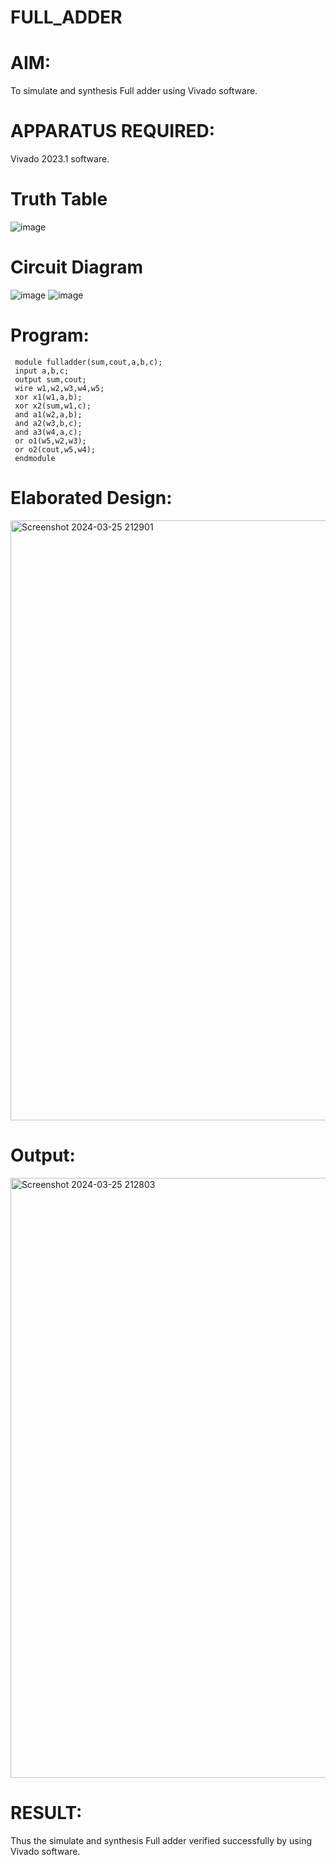 # FULL_ADDER
# AIM:
To simulate and synthesis Full adder using Vivado software.
# APPARATUS REQUIRED:
Vivado 2023.1 software.
# Truth Table
![image](https://github.com/RESMIRNAIR/FULL_ADDER/assets/154305926/02ead8f5-d958-4c89-ac51-368ca086cf41)
# Circuit Diagram
![image](https://github.com/RESMIRNAIR/FULL_ADDER/assets/154305926/418e00aa-ed19-4ab3-a413-bae9575bff0e)
![image](https://github.com/RESMIRNAIR/FULL_ADDER/assets/154305926/0c26fe47-d78c-43dd-ac0d-804e427a3bbc)
# Program:
     module fulladder(sum,cout,a,b,c);
     input a,b,c;
     output sum,cout;
     wire w1,w2,w3,w4,w5;
     xor x1(w1,a,b);
     xor x2(sum,w1,c);
     and a1(w2,a,b);
     and a2(w3,b,c);
     and a3(w4,a,c);
     or o1(w5,w2,w3);
     or o2(cout,w5,w4);
     endmodule
# Elaborated Design:
<img width="960" alt="Screenshot 2024-03-25 212901" src="https://github.com/DeepanAnbazhagan/FULL_ADDER/assets/164902865/ec574cbb-eace-438e-8d0e-b259a73cd6a4">

# Output: 
<img width="960" alt="Screenshot 2024-03-25 212803" src="https://github.com/DeepanAnbazhagan/FULL_ADDER/assets/164902865/bf9ffcee-2307-4454-8397-9c245476d061">

# RESULT:
Thus the simulate and synthesis Full adder verified successfully by using Vivado software.
